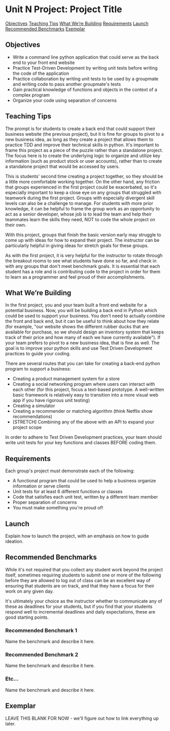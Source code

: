 # Unit N Project: Project Title

[Objectives](#objectives)
[Teaching Tips](#teaching-tips)
[What We’re Building](#building)
[Requirements](#requirements)
[Launch](#launch)
[Recommended Benchmarks](#recommended-benchmarks)
[Exemplar](#exemplar)

## Objectives

* Write a command line python application that could serve as the back end to your front end website
* Practice Test-Driven Development by writing unit tests before writing the code of the application
* Practice collaboration by writing unit tests to be used by a groupmate and writing code to pass another groupmate's tests
* Gain practical knowledge of functions and objects in the context of a complex program
* Organize your code using separation of concerns

## Teaching Tips

The prompt is for students to create a back end that could support their business website (the previous project), but it is fine for groups to pivot to a new business idea, as long as they create a project that allows them to practice TDD and improve their technical skills in python. It's important to frame this project as a piece of the puzzle rather than a standalone project. The focus here is to create the underlying logic to organize and utilize key information (such as product stock or user accounts), rather than to create a standalone project that would be accessed by users.

This is students' second time creating a project together, so they should be a little more comfortable working together. On the other hand, any friction that groups experienced in the first project could be exacerbated, so it's especially important to keep a close eye on any groups that struggled with teamwork during the first project. Groups with especially divergent skill levels can also be a challenge to manage. For students with more prior knowledge, it can be helpful to frame the group work as an opportunity to act as a senior developer, whose job is to lead the team and help their teammates learn the skills they need, NOT to code the whole project on their own.

With this project, groups that finish the basic version early may struggle to come up with ideas for how to expand their project. The instructor can be particularly helpful in giving ideas for stretch goals for these groups.

As with the first project, it is very helpful for the instructor to rotate through the breakout rooms to see what students have done so far, and check in with any groups that don't meet benchmark goals. It is essential that each student has a role and is contributing code to the project in order for them to learn as a programmer and feel proud of their accomplishments.
 

## What We’re Building <a id="building"></a>

In the first project, you and your team built a front end website for a potential business. Now, you will be building a back end in Python which could be used to support your business. You don't need to actually combine the front and back end, but it can be useful to think about how they relate (for example, "our website shows the different rubber ducks that are available for purchase, so we should design an inventory system that keeps track of their price and how many of each we have currently available"). If your team prefers to pivot to a new business idea, that is fine as well. The goal is to improve your python skills and use Test Driven Development practices to guide your coding.

There are several routes that you can take for creating a back-end python program to support a business:
* Creating a product management system for a store
* Creating a social networking program where users can interact with each other (for this project, focus a text-based prototype. A well-written basic framework is relatively easy to transition into a more visual web app if you have rigorous unit testing)
* Creating a simulator
* Creating a recommender or matching algorithm (think Netflix show recommendations)
* [STRETCH] Combining any of the above with an API to expand your project scope

In order to adhere to Test Driven Development practices, your team should write unit tests for your key functions and classes BEFORE coding them.  

## Requirements

Each group's project must demonstrate each of the following:
* A functional program that could be used to help a business organize information or serve clients
* Unit tests for at least 6 different functions or classes
* Code that satisfies each unit test, written by a different team member
* Proper separation of concerns
* You must make something you're proud of!

## Launch

Explain how to launch the project, with an emphasis on how to guide ideation.

## Recommended Benchmarks

While it's not required that you collect any student work beyond the project itself, sometimes requiring students to submit one or more of the following before they are allowed to log out of class can be an excellent way of ensuring that students are on track, and that they have a focus for their work on any given day. 

It's ultimately your choice as the instructor whether to communicate any of these as deadlines for your students, but if you find that your students respond well to incremental deadlines and daily expectations, these are good starting points. 

### Recommended Benchmark 1

Name the benchmark and describe it here. 

### Recommended Benchmark 2

Name the benchmark and describe it here. 

### Etc...

Name the benchmark and describe it here. 

## Exemplar

LEAVE THIS BLANK FOR NOW - we'll figure out how to link everything up later.  